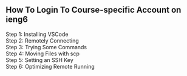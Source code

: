 ## How To Login To Course-specific Account on ieng6

Step 1: Installing VSCode <br>
Step 2: Remotely Connecting <br>
Step 3: Trying Some Commands <br>
Step 4: Moving Files with scp <br>
Step 5: Setting an SSH Key <br>
Step 6: Optimizing Remote Running <br>
